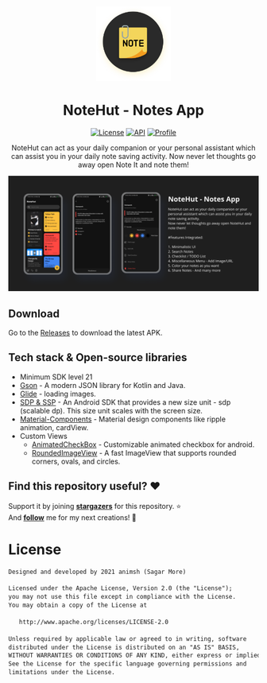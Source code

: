 <p align="center">
<img src="/images/NoteHut.png" width="150"/>
<h1 align="center">NoteHut - Notes App</h1>
</p>

<p align="center">
  <a href="https://opensource.org/licenses/Apache-2.0"><img alt="License" src="https://img.shields.io/badge/License-Apache%202.0-blue.svg"/></a>
  <a href="https://android-arsenal.com/api?level=21"><img alt="API" src="https://img.shields.io/badge/API-21%2B-brightgreen.svg?style=flat"/></a>
  <a href="https://github.com/animsh"><img alt="Profile" src="https://img.shields.io/static/v1?label=GitHub&message=animsh&color=E53935"/></a>
</p>

<p align="center">  
NoteHut can act as your daily companion or your personal assistant which can assist you in your daily note saving activity. Now never let thoughts go away open Note It and note them!</br>

<p align="center">
<img src="/images/image1.png"/>
</p>

## Download
Go to the [Releases](https://github.com/animsh/NoteHut/releases) to download the latest APK.


## Tech stack & Open-source libraries
- Minimum SDK level 21
- [Gson](https://github.com/square/gson/) - A modern JSON library for Kotlin and Java.
- [Glide](https://github.com/bumptech/glide) - loading images.
- [SDP & SSP](https://github.com/intuit/sdp) - An Android SDK that provides a new size unit - sdp (scalable dp). This size unit scales with the screen size.
- [Material-Components](https://github.com/material-components/material-components-android) - Material design components like ripple animation, cardView.
- Custom Views
  - [AnimatedCheckBox](https://github.com/animsh/AnimatedCheckBox) - Customizable animated checkbox for android.
  - [RoundedImageView](https://github.com/vinc3m1/RoundedImageView) - A fast ImageView that supports rounded corners, ovals, and circles.
  

## Find this repository useful? :heart:
Support it by joining __[stargazers](https://github.com/animsh/NoteHut/stargazers)__ for this repository. :star: <br>
And __[follow](https://github.com/animsh)__ me for my next creations! 🤩

# License
```xml
Designed and developed by 2021 animsh (Sagar More)

Licensed under the Apache License, Version 2.0 (the "License");
you may not use this file except in compliance with the License.
You may obtain a copy of the License at

   http://www.apache.org/licenses/LICENSE-2.0

Unless required by applicable law or agreed to in writing, software
distributed under the License is distributed on an "AS IS" BASIS,
WITHOUT WARRANTIES OR CONDITIONS OF ANY KIND, either express or implied.
See the License for the specific language governing permissions and
limitations under the License.
```
